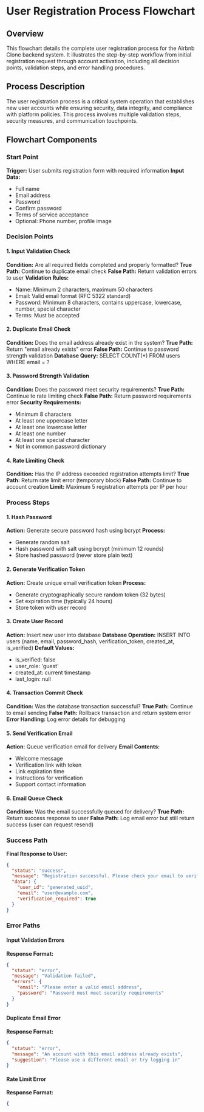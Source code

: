 # User Registration Process Flowchart

## Overview
This flowchart details the complete user registration process for the Airbnb Clone backend system. It illustrates the step-by-step workflow from initial registration request through account activation, including all decision points, validation steps, and error handling procedures.

## Process Description
The user registration process is a critical system operation that establishes new user accounts while ensuring security, data integrity, and compliance with platform policies. This process involves multiple validation steps, security measures, and communication touchpoints.

## Flowchart Components

### Start Point
**Trigger:** User submits registration form with required information
**Input Data:**
- Full name
- Email address
- Password
- Confirm password
- Terms of service acceptance
- Optional: Phone number, profile image

### Decision Points

#### 1. Input Validation Check
**Condition:** Are all required fields completed and properly formatted?
**True Path:** Continue to duplicate email check
**False Path:** Return validation errors to user
**Validation Rules:**
- Name: Minimum 2 characters, maximum 50 characters
- Email: Valid email format (RFC 5322 standard)
- Password: Minimum 8 characters, contains uppercase, lowercase, number, special character
- Terms: Must be accepted

#### 2. Duplicate Email Check
**Condition:** Does the email address already exist in the system?
**True Path:** Return "email already exists" error
**False Path:** Continue to password strength validation
**Database Query:** SELECT COUNT(*) FROM users WHERE email = ?

#### 3. Password Strength Validation
**Condition:** Does the password meet security requirements?
**True Path:** Continue to rate limiting check
**False Path:** Return password requirements error
**Security Requirements:**
- Minimum 8 characters
- At least one uppercase letter
- At least one lowercase letter
- At least one number
- At least one special character
- Not in common password dictionary

#### 4. Rate Limiting Check
**Condition:** Has the IP address exceeded registration attempts limit?
**True Path:** Return rate limit error (temporary block)
**False Path:** Continue to account creation
**Limit:** Maximum 5 registration attempts per IP per hour

### Process Steps

#### 1. Hash Password
**Action:** Generate secure password hash using bcrypt
**Process:**
- Generate random salt
- Hash password with salt using bcrypt (minimum 12 rounds)
- Store hashed password (never store plain text)

#### 2. Generate Verification Token
**Action:** Create unique email verification token
**Process:**
- Generate cryptographically secure random token (32 bytes)
- Set expiration time (typically 24 hours)
- Store token with user record

#### 3. Create User Record
**Action:** Insert new user into database
**Database Operation:** INSERT INTO users (name, email, password_hash, verification_token, created_at, is_verified)
**Default Values:**
- is_verified: false
- user_role: 'guest'
- created_at: current timestamp
- last_login: null

#### 4. Transaction Commit Check
**Condition:** Was the database transaction successful?
**True Path:** Continue to email sending
**False Path:** Rollback transaction and return system error
**Error Handling:** Log error details for debugging

#### 5. Send Verification Email
**Action:** Queue verification email for delivery
**Email Contents:**
- Welcome message
- Verification link with token
- Link expiration time
- Instructions for verification
- Support contact information

#### 6. Email Queue Check
**Condition:** Was the email successfully queued for delivery?
**True Path:** Return success response to user
**False Path:** Log email error but still return success (user can request resend)

### Success Path
**Final Response to User:**
```json
{
  "status": "success",
  "message": "Registration successful. Please check your email to verify your account.",
  "data": {
    "user_id": "generated_uuid",
    "email": "user@example.com",
    "verification_required": true
  }
}
```

### Error Paths

#### Input Validation Errors
**Response Format:**
```json
{
  "status": "error",
  "message": "Validation failed",
  "errors": {
    "email": "Please enter a valid email address",
    "password": "Password must meet security requirements"
  }
}
```

#### Duplicate Email Error
**Response Format:**
```json
{
  "status": "error",
  "message": "An account with this email address already exists",
  "suggestion": "Please use a different email or try logging in"
}
```

#### Rate Limit Error
**Response Format:**
```json
{